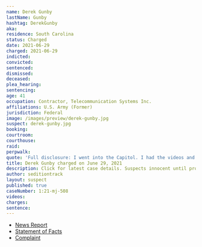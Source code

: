 ```yaml
---
name: Derek Gunby
lastName: Gunby
hashtag: DerekGunby
aka:
residence: South Carolina
status: Charged
date: 2021-06-29
charged: 2021-06-29
indicted:
convicted:
sentenced:
dismissed:
deceased:
plea_hearing:
sentencing:
age: 41
occupation: Contractor, Telecommunication Systems Inc.
affiliations: U.S. Army (Former)
jurisdiction: Federal
image: /images/preview/derek-gunby.jpg
suspect: derek-gunby.jpg
booking:
courtroom:
courthouse:
raid:
perpwalk:
quote: 'Full disclosure: I went into the Capitol. I had the videos and they weren’t interested.'
title: Derek Gunby charged on June 29, 2021
description: Click for latest case details. Suspects innocent until proven guilty.
author: seditiontrack
layout: suspect
published: true
caseNumber: 1:21-mj-508
videos:
charges:
sentence:
---
```

- [News Report](https://www.postandcourier.com/greenville/news/anderson-man-charged-in-january-us-capitol-riot-the-ninth-from-sc/article_09a31e3a-f9f0-11eb-8f24-7f6764675850.html#tncms-source=article-nav-prev)
- [Statement of Facts](https://www.justice.gov/usao-dc/case-multi-defendant/file/1423096/download)
- [Complaint](https://www.justice.gov/usao-dc/case-multi-defendant/file/1423101/download)
